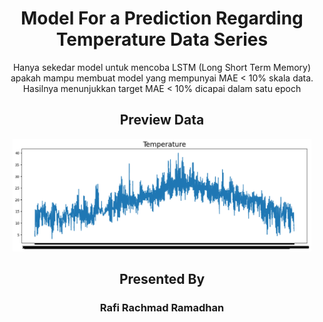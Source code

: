 <h1 align="center">
Model For a Prediction Regarding Temperature Data Series
</h1>

<p align="center">
Hanya sekedar model untuk mencoba LSTM (Long Short Term Memory) apakah mampu membuat model yang mempunyai MAE < 10% skala data. Hasilnya menunjukkan target MAE < 10% dicapai dalam satu epoch
</p>

<h2 align="center">
Preview Data
</h2>
<p align="center">
  <img width="95%" alt="Temperature" title="Temperature" src="screenshots/1.png"/>
  <!-- <img width="45%" alt="Temperature" title="Temperature" src="screenshots/2.png"/> -->

  <!-- <img width="45%" alt="Afine" title="Afine" src="screenshots/3.png"/>
  <img width="45%" alt="Afine" title="Afine" src="screenshots/4.png"/> -->
</p>

<h2 align="center">
Presented By
</h2>
<h3 align="center">Rafi Rachmad Ramadhan</h3>
 
